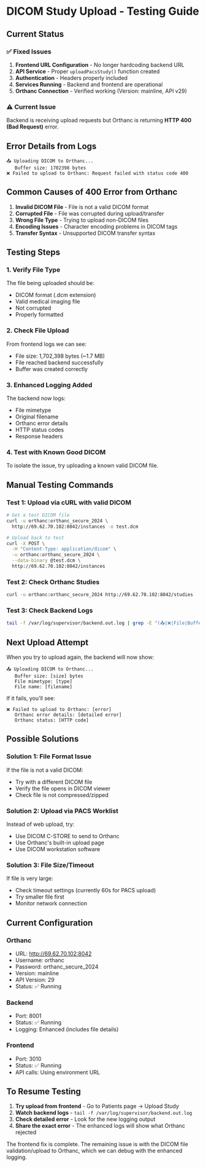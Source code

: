 # DICOM Study Upload - Testing Guide

## Current Status

### ✅ Fixed Issues
1. **Frontend URL Configuration** - No longer hardcoding backend URL
2. **API Service** - Proper `uploadPacsStudy()` function created
3. **Authentication** - Headers properly included
4. **Services Running** - Backend and frontend are operational
5. **Orthanc Connection** - Verified working (Version: mainline, API v29)

### ⚠️ Current Issue
Backend is receiving upload requests but Orthanc is returning **HTTP 400 (Bad Request)** error.

## Error Details from Logs
```
📤 Uploading DICOM to Orthanc...
   Buffer size: 1702398 bytes
❌ Failed to upload to Orthanc: Request failed with status code 400
```

## Common Causes of 400 Error from Orthanc

1. **Invalid DICOM File** - File is not a valid DICOM format
2. **Corrupted File** - File was corrupted during upload/transfer
3. **Wrong File Type** - Trying to upload non-DICOM files
4. **Encoding Issues** - Character encoding problems in DICOM tags
5. **Transfer Syntax** - Unsupported DICOM transfer syntax

## Testing Steps

### 1. Verify File Type
The file being uploaded should be:
- DICOM format (.dcm extension)
- Valid medical imaging file
- Not corrupted
- Properly formatted

### 2. Check File Upload
From frontend logs we can see:
- File size: 1,702,398 bytes (~1.7 MB)
- File reached backend successfully
- Buffer was created correctly

### 3. Enhanced Logging Added
The backend now logs:
- File mimetype
- Original filename
- Orthanc error details
- HTTP status codes
- Response headers

### 4. Test with Known Good DICOM
To isolate the issue, try uploading a known valid DICOM file.

## Manual Testing Commands

### Test 1: Upload via cURL with valid DICOM
```bash
# Get a test DICOM file
curl -u orthanc:orthanc_secure_2024 \
  http://69.62.70.102:8042/instances -o test.dcm

# Upload back to test
curl -X POST \
  -H "Content-Type: application/dicom" \
  -u orthanc:orthanc_secure_2024 \
  --data-binary @test.dcm \
  http://69.62.70.102:8042/instances
```

### Test 2: Check Orthanc Studies
```bash
curl -u orthanc:orthanc_secure_2024 http://69.62.70.102:8042/studies
```

### Test 3: Check Backend Logs
```bash
tail -f /var/log/supervisor/backend.out.log | grep -E "(📤|❌|File|Buffer)"
```

## Next Upload Attempt

When you try to upload again, the backend will now show:
```
📤 Uploading DICOM to Orthanc...
   Buffer size: [size] bytes
   File mimetype: [type]
   File name: [filename]
```

If it fails, you'll see:
```
❌ Failed to upload to Orthanc: [error]
   Orthanc error details: [detailed error]
   Orthanc status: [HTTP code]
```

## Possible Solutions

### Solution 1: File Format Issue
If the file is not a valid DICOM:
- Try with a different DICOM file
- Verify the file opens in DICOM viewer
- Check file is not compressed/zipped

### Solution 2: Upload via PACS Worklist
Instead of web upload, try:
- Use DICOM C-STORE to send to Orthanc
- Use Orthanc's built-in upload page
- Use DICOM workstation software

### Solution 3: File Size/Timeout
If file is very large:
- Check timeout settings (currently 60s for PACS upload)
- Try smaller file first
- Monitor network connection

## Current Configuration

### Orthanc
- URL: http://69.62.70.102:8042
- Username: orthanc
- Password: orthanc_secure_2024
- Version: mainline
- API Version: 29
- Status: ✅ Running

### Backend
- Port: 8001
- Status: ✅ Running
- Logging: Enhanced (includes file details)

### Frontend
- Port: 3010
- Status: ✅ Running
- API calls: Using environment URL

## To Resume Testing

1. **Try upload from frontend** - Go to Patients page → Upload Study
2. **Watch backend logs** - `tail -f /var/log/supervisor/backend.out.log`
3. **Check detailed error** - Look for the new logging output
4. **Share the exact error** - The enhanced logs will show what Orthanc rejected

The frontend fix is complete. The remaining issue is with the DICOM file validation/upload to Orthanc, which we can debug with the enhanced logging.

